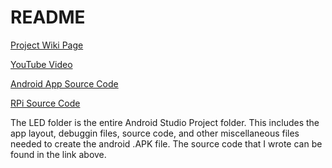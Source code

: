 # README #

[Project Wiki Page](https://bitbucket.org/theboredbros/source/wiki/Home)

[YouTube Video](https://www.youtube.com/watch?v=KHuwPriVj1I&t=19s)

[Android App Source Code](https://bitbucket.org/theboredbros/source/src/9c20e408e0f928506f2eb67558b9df443096dac2/LED/app/src/main/java/com/boredbros/led/?at=master)

[RPi Source Code](https://github.com/andrewStich/Electric-Longboard/tree/master/RPi%20Source)

The LED folder is the entire Android Studio Project folder. This includes the app layout, debuggin files, source code, and other miscellaneous files needed to create the android .APK file. The source code that I wrote can be found in the link above.
